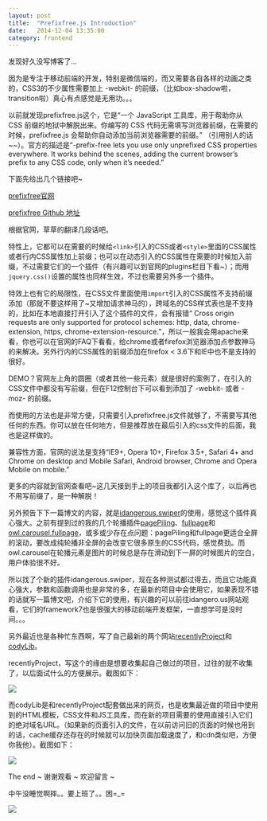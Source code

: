 ```yaml
---
layout: post
title:  "Prefixfree.js Introduction"
date:   2014-12-04 13:35:00
category: frontend
---
```

发现好久没写博客了...

因为是专注于移动前端的开发，特别是微信端的，而又需要各自各样的动画之类的，CSS3的不少属性需要加上 -webkit- 的前缀，（比如box-shadow啦，transition啦）真心有点感觉是无用功。。。

以前就发现prefixfree.js这个，它是“一个 JavaScript 工具库，用于帮助你从 CSS 前缀的地狱中解脱出来。你编写的 CSS 代码无需填写浏览器前缀，在需要的时候，prefixfree.js 会帮助你自动添加当前浏览器需要的前缀。” （引用别人的话~~）。官方的描述是“-prefix-free lets you use only unprefixed CSS properties everywhere. It works behind the scenes, adding the current browser’s prefix to any CSS code, only when it’s needed.”

下面先给出几个链接吧~

[prefixfree官网][prefixfreeHome]

[prefixfree Github 地址][prefixfreeGit]

根据官网，草草的翻译几段话吧。

特性上，它都可以在需要的时候给`<link>`引入的CSS或者`<style>`里面的CSS属性或者行内CSS属性加上前缀；也可以在动态引入的CSS属性在需要的时候加入前缀，不过需要它们的一个插件（有兴趣可以到官网的plugins栏目下看~）；而用`jquery.css()`设置的属性也同样生效，不过也需要另外多一个插件。

特效上也有它的局限性，在CSS文件里面使用`import`引入的CSS属性不支持前缀添加（那就不要这样用了~又增加请求神马的），跨域名的CSS样式表也是不支持的，比如在本地直接打开引入了这个插件的文件，会有报错“ Cross origin requests are only supported for protocol schemes: http, data, chrome-extension, https, chrome-extension-resource.”，所以一般我会用apache来看，你也可以在官网的FAQ下看看，给chrome或者firefox浏览器添加点参数神马的来解决。另外行内的CSS属性的前缀添加在firefox < 3.6下和IE中也不是支持的很好。

DEMO？官网左上角的圆圈（或者其他一些元素）就是很好的案例了，在引入的CSS文件中都没有写前缀，但在F12控制台下可以看到添加了 -webkit- 或者 -moz- 的前缀。

而使用的方法也是非常方便，只需要引入prefixfree.js文件就够了，不需要写其他任何的东西。你可以放在任何地方，但是推荐放在最后引入的css文件的后面，我也是这样做的。

兼容性方面，官网的说法是支持“IE9+, Opera 10+, Firefox 3.5+, Safari 4+ and Chrome on desktop and Mobile Safari, Android browser, Chrome and Opera Mobile on mobile.”

更多的内容就到官网查看吧~这几天接到手上的项目我都引入这个库了，以后再也不用写前缀了，是一种解脱！

另外预告下下一篇博文的内容，就是[idangerous.swiper][swiperSite]的使用，感觉这个插件真心强大。之前有提到过的我的几个轮播插件[pagePiling][pagePilingSite]、[fullpage][fullpage]和[owl.carousel.fullpage][owl.carousel.fullpage]，或多或少存在点问题：pagePiling和fullpage更适合全屏的滚动，要改成纯轮播非全屏的会改变它很多原生的CSS代码，感觉费劲。而owl.carousel在轮播元素是图片的时候总是存在滑动到下一屏的时候图片的空白，用户体验很不好。

所以找了个新的插件idangerous.swiper，现在各种测试都过得去，而且它功能真心强大，参数和函数调用也是非常的多，在最新的项目中会使用它，如果表现不错的话就写一篇博文吧，介绍下它的使用，有兴趣的可以前往idangero.us网站观看，它们的framework7也是很强大的移动前端开发框架，一直想学可是没时间。。。

另外最近也是各种忙东西啊，写了自己最新的两个网站[recentlyProject][recentlyProjectSite]和[codyLib][codyLibSite]。

recentlyProject，写这个的缘由是想要收集起自己做过的项目，过往的就不收集了，以后面试什么的方便展示。截图如下：

<img src="{{site.url}}sysutangzxBlog/source/2014.12.04/2.png">

而codyLib是和recentlyProject配套做出来的网页，也是收集最近做的项目中使用到的HTML模板，CSS文件和JS工具库，而在新的项目需要的使用直接引入它们的绝对域名URL。（如果新的页面引入的文件，在以前访问旧的页面的时候也用到的话，cache缓存还存在的时候就可以加快页面加载速度了，和cdn类似吧，方便你我他）。截图如下：

<img src="{{site.url}}sysutangzxBlog/source/2014.12.04/1.png">

The end ~ 谢谢观看 ~ 欢迎留言 ~

中午没睡觉啊摔。。要上班了。。困=_=

<img src="{{site.url}}sysutangzxBlog/source/2014.12.04/3.jpg">

[prefixfreeHome]:http://leaverou.github.io/prefixfree/
[prefixfreeGit]:https://github.com/LeaVerou/prefixfree
[swiperSite]:http://www.idangero.us/sliders/swiper/
[fullpage]:    http://cody1991.github.io/fullpage/index.html
[owl.carousel.fullpage]: http://cody1991.github.io/owl.carousel.fullpage/index.html
[pagePilingSite]:http://cody1991.github.io/pagepiling/
[recentlyProjectSite]:http://cody1991.github.io/recentlyProject/
[codyLibSite]:http://cody1991.github.io/mylib/